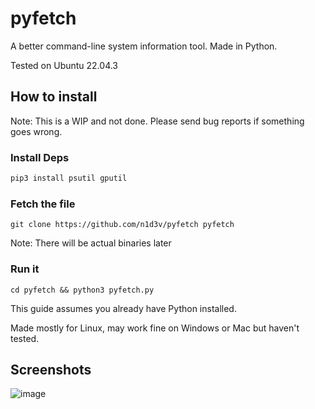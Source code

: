 # pyfetch
A better command-line system information tool. Made in Python.

Tested on Ubuntu 22.04.3
## How to install
Note: This is a WIP and not done. Please send bug reports if something goes wrong.

### Install Deps
```python
pip3 install psutil gputil
```

### Fetch the file
```
git clone https://github.com/n1d3v/pyfetch pyfetch
```
Note: There will be actual binaries later

### Run it
```
cd pyfetch && python3 pyfetch.py
```

This guide assumes you already have Python installed.

Made mostly for Linux, may work fine on Windows or Mac but haven't tested.
## Screenshots
![image](https://github.com/n1d3v/pyfetch/assets/135556230/336b6008-4b31-4648-8152-599238608513)
